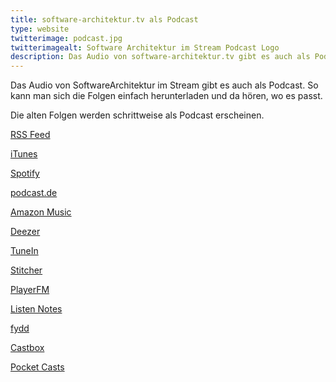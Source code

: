```yaml
---
title: software-architektur.tv als Podcast
type: website
twitterimage: podcast.jpg
twitterimagealt: Software Architektur im Stream Podcast Logo
description: Das Audio von software-architektur.tv gibt es auch als Podcast - hier sind die Links.
---
```


Das Audio von SoftwareArchitektur im Stream gibt es auch als
Podcast. So kann man sich die Folgen einfach herunterladen und da
hören, wo es passt.

Die alten Folgen werden schrittweise als Podcast erscheinen.

[RSS Feed](https://1evriw.podcaster.de/software-architektur-im-stream.rss)

[iTunes](https://podcasts.apple.com/us/podcast/softwarearchitektur-im-stream/id1538545458)

[Spotify](https://open.spotify.com/show/7ySg1eZoWYBshd6QpGaW8B)

[podcast.de](https://www.podcast.de/podcast/882369/)

[Amazon Music](https://music.amazon.de/podcasts/181ab408-55c2-4bc1-84dc-45a28ccffe05/SoftwareArchitektur-im-Stream)

[Deezer](https://www.deezer.com/de/show/1925562)

[TuneIn](https://tunein.com/podcasts/Technology-Podcasts/SoftwareArchitektur-im-Stream-p1380036/)

[Stitcher](https://www.stitcher.com/podcast/softwarearchitektur-im-stream)

[PlayerFM](https://de.player.fm/series/softwarearchitektur-im-stream)

[Listen Notes](https://www.listennotes.com/de/podcasts/softwarearchitektur-im-stream-eberhard-wolff-bjXoK4EwMI8/)

[fydd](https://fyyd.de/podcast/softwarearchitektur-im-stream/)

[Castbox](https://castbox.fm/channel/id3486389?country=de)

[Pocket Casts](https://pca.st/aqy9rqwd)
